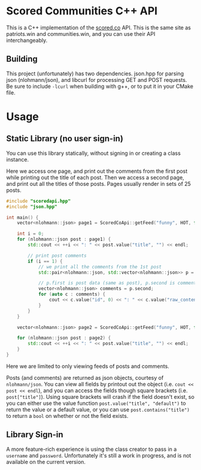 # Scored Communities C++ API

This is a C++ implementation of the [scored.co](https://scored.co/) API. This is the same site as patriots.win and communities.win, and you can use their API interchangeably.

## Building

This project (unfortunately) has two dependencies. json.hpp for parsing json (nlohmann/json), and libcurl for processing GET and POST requests. Be sure to include `-lcurl` when building with g++, or to put it in your CMake file.

# Usage

## Static Library (no user sign-in)

You can use this library statically, without signing in or creating a class instance.

Here we access one page, and print out the comments from the first post while printing out the title of each post. Then we access a second page, and print out all the titles of those posts. Pages usually render in sets of 25 posts.

```C++
#include "scoredapi.hpp"
#include "json.hpp"

int main() {
    vector<nlohmann::json> page1 = ScoredCoApi::getFeed("funny", HOT, false);

    int i = 0;
    for (nlohmann::json post : page1) {
        std::cout << ++i << ": " << post.value("title", "") << endl;

        // print post comments
        if (i == 1) {
            // we print all the comments from the 1st post
            std::pair<nlohmann::json, std::vector<nlohmann::json>> p = ScoredCoApi::getPost(post["id"]);

            // p.first is post data (same as post), p.second is comment vector
            vector<nlohmann::json> comments = p.second;
            for (auto c : comments) {
                cout << c.value("id", 0) << ": " << c.value("raw_content", "") << endl;;
            }
        }
    }

    vector<nlohmann::json> page2 = ScoredCoApi::getFeed("funny", HOT, false, test.back().value("uuid", ""));

    for (nlohmann::json post : page2) {
        std::cout << ++i << ": " << post.value("title", "") << endl;
    }
}
```

Here we are limited to only viewing feeds of posts and comments.

Posts (and comments) are returned as json objects, courtesy of `nlohmann/json`. You can view all fields by printout out the object (i.e. `cout << post << endl`), and you can access the fields though square brackets (i.e. `post["title"]`). Using square brackets will crash if the field doesn't exist, so you can either use the value function `post.value("title", "default")` to return the value or a default value, or you can use `post.contains("title")` to return a `bool` on whether or not the field exists.

## Library Sign-in

A more feature-rich experience is using the class creator to pass in a `username` and `password`. Unfortunately it's still a work in progress, and is not available on the current version.


